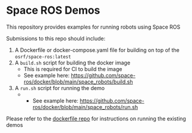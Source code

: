 # Space ROS Demos

This repository provides examples for running robots using Space ROS

Submissions to this repo should include:
1) A Dockerfile or docker-compose.yaml file for building on top of the `osrf/space-ros:latest`
2) A `build.sh` script for building the docker image
    - This is required for CI to build the image
    - See example here: https://github.com/space-ros/docker/blob/main/space_robots/build.sh
3) A `run.sh` script for running the demo
    - - See example here: https://github.com/space-ros/docker/blob/main/space_robots/run.sh

Please refer to the [dockerfile repo](https://github.com/space-ros/docker/tree/main/space_robots) for instructions on running the existing demos